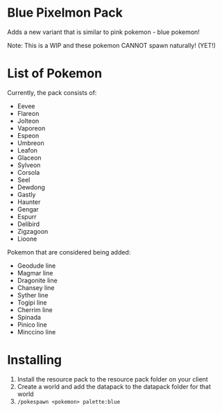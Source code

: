 # Blue Pixelmon Pack
Adds a new variant that is similar to pink pokemon - blue pokemon!

Note: This is a WIP and these pokemon CANNOT spawn naturally! (YET!)

# List of Pokemon
Currently, the pack consists of:
- Eevee
- Flareon
- Jolteon
- Vaporeon
- Espeon
- Umbreon
- Leafon
- Glaceon
- Sylveon
- Corsola
- Seel
- Dewdong
- Gastly
- Haunter
- Gengar
- Espurr
- Delibird
- Zigzagoon
- Lioone

Pokemon that are considered being added:
- Geodude line
- Magmar line
- Dragonite line
- Chansey line
- Syther line
- Togipi line
- Cherrim line
- Spinada
- Pinico line
- Minccino line

# Installing
1. Install the resource pack to the resource pack folder on your client
2. Create a world and add the datapack to the datapack folder for that world
3. `/pokespawn <pokemon> palette:blue`
